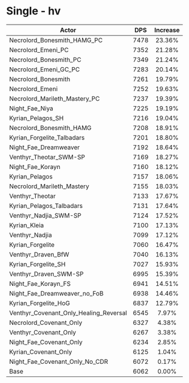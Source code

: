 # Single - hv
| Actor | DPS | Increase |
|---|:---:|:---:|
|Necrolord_Bonesmith_HAMG_PC|7478|23.36%|
|Necrolord_Emeni_PC|7352|21.28%|
|Necrolord_Bonesmith_PC|7349|21.24%|
|Necrolord_Emeni_GC_PC|7283|20.14%|
|Necrolord_Bonesmith|7261|19.79%|
|Necrolord_Emeni|7252|19.63%|
|Necrolord_Marileth_Mastery_PC|7237|19.39%|
|Night_Fae_Niya|7225|19.19%|
|Kyrian_Pelagos_SH|7216|19.04%|
|Necrolord_Bonesmith_HAMG|7208|18.91%|
|Kyrian_Forgelite_Talbadars|7201|18.80%|
|Night_Fae_Dreamweaver|7192|18.64%|
|Venthyr_Theotar_SWM-SP|7169|18.27%|
|Night_Fae_Korayn|7160|18.12%|
|Kyrian_Pelagos|7157|18.06%|
|Necrolord_Marileth_Mastery|7155|18.03%|
|Venthyr_Theotar|7133|17.67%|
|Kyrian_Pelagos_Talbadars|7131|17.64%|
|Venthyr_Nadjia_SWM-SP|7124|17.52%|
|Kyrian_Kleia|7100|17.13%|
|Venthyr_Nadjia|7099|17.12%|
|Kyrian_Forgelite|7060|16.47%|
|Venthyr_Draven_BfW|7040|16.13%|
|Kyrian_Forgelite_SH|7027|15.93%|
|Venthyr_Draven_SWM-SP|6995|15.39%|
|Night_Fae_Korayn_FS|6941|14.51%|
|Night_Fae_Dreamweaver_no_FoB|6938|14.46%|
|Kyrian_Forgelite_HoG|6837|12.79%|
|Venthyr_Covenant_Only_Healing_Reversal|6545|7.97%|
|Necrolord_Covenant_Only|6327|4.38%|
|Venthyr_Covenant_Only|6267|3.38%|
|Night_Fae_Covenant_Only|6234|2.85%|
|Kyrian_Covenant_Only|6125|1.04%|
|Night_Fae_Covenant_Only_No_CDR|6072|0.17%|
|Base|6062|0.00%|
